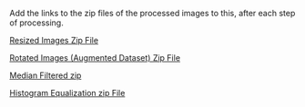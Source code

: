 Add the links to the zip files of the processed images to this, after each step of processing.

[Resized Images Zip File](https://drive.google.com/file/d/1mB24_kVHxMHUYo3MKyRTK-g3fbqPy7vM/view?usp=sharing)

[Rotated Images (Augmented Dataset) Zip File](https://drive.google.com/file/d/1ompns-8eyWcJToNdKrKpIBVawoO0qyRN/view?usp=sharing)


[Median Filtered zip](https://drive.google.com/drive/folders/1LiPOUSsSrRDXKYReqxfCyIAnIj-RdF2r?usp=sharing)

[Histogram Equalization zip File](https://drive.google.com/file/d/1U4rJpmmT6B5wpJSaXVJcfJrFpC45YQwY/view?usp=sharing)
